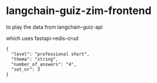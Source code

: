 # langchain-guiz-zim-frontend

to play the data from langchain-guiz-api

which uses fastapi-redis-crud

```
{
  "level": "professional short",
  "thema": "string",
  "number_of_answers": "4",
  "set_nr": 3
}
```
